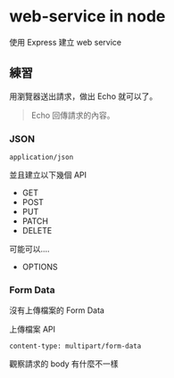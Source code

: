 # web-service in node

使用 Express 建立 web service

## 練習

用瀏覽器送出請求，做出 Echo 就可以了。

> Echo 回傳請求的內容。

### JSON

`application/json` 

並且建立以下幾個 API

- GET
- POST
- PUT
- PATCH
- DELETE

可能可以....

- OPTIONS

### Form Data

沒有上傳檔案的 Form Data

上傳檔案 API

`content-type: multipart/form-data` 

觀察請求的 body 有什麼不一樣

